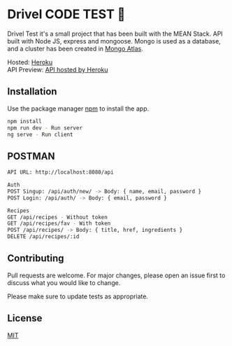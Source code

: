# Drivel CODE TEST :rocket:

Drivel Test it's a small project that has been built with the MEAN Stack.
API built with Node JS, express and mongoose. Mongo is used as a database, and a cluster has been created in [Mongo Atlas](https://www.mongodb.com/cloud/atlas).  

Hosted: [Heroku](https://www.heroku.com/what)   
API Preview: [API hosted by Heroku](https://salty-dawn-54483.herokuapp.com/login/)
## Installation

Use the package manager [npm](https://www.npmjs.com/) to install the app.

```bash
npm install
npm run dev - Run server
ng serve - Run client
```

## POSTMAN

```bash
API URL: http://localhost:8080/api

Auth
POST Singup: /api/auth/new/ -> Body: { name, email, password }
POST Login: /api/auth/ -> Body: { email, password }

Recipes
GET /api/recipes - Without token
GET /api/recipes/fav - With token
POST /api/recipes/ -> Body: { title, href, ingredients }
DELETE /api/recipes/:id
```

## Contributing
Pull requests are welcome. For major changes, please open an issue first to discuss what you would like to change.

Please make sure to update tests as appropriate.

## License
[MIT](https://choosealicense.com/licenses/mit/)